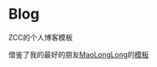 # Blog

ZCC的个人博客模板

借鉴了我的最好的朋友[MaoLongLong](https:\\chensl.me)的[模板](https://github.com/MaoLongLong/blog)
